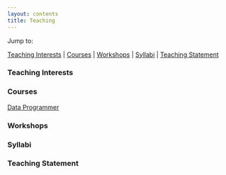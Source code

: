 ```yaml
---
layout: contents
title: Teaching
---
```


Jump to:

[Teaching Interests](#Interests) | [Courses](#Courses) | [Workshops](#Workshops) | [Syllabi](#Syllabi) | [Teaching Statement](#Statement)


### <a name="Interests"></a>Teaching Interests


### Courses

[Data Programmer](workshops/programmer.md)

### Workshops

### Syllabi

### Teaching Statement
